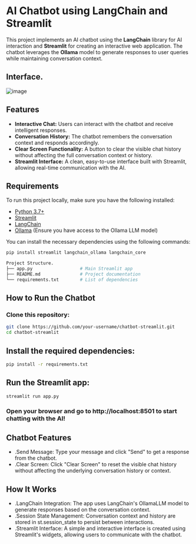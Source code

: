 # AI Chatbot using LangChain and Streamlit

This project implements an AI chatbot using the **LangChain** library for AI interaction and **Streamlit** for creating an interactive web application. The chatbot leverages the **Ollama** model to generate responses to user queries while maintaining conversation context.

## Interface.
![image](https://github.com/user-attachments/assets/939585ab-5b1d-421e-a3cc-69123ebe61f0)


## Features

- **Interactive Chat:** Users can interact with the chatbot and receive intelligent responses.
- **Conversation History:** The chatbot remembers the conversation context and responds accordingly.
- **Clear Screen Functionality:** A button to clear the visible chat history without affecting the full conversation context or history.
- **Streamlit Interface:** A clean, easy-to-use interface built with Streamlit, allowing real-time communication with the AI.

## Requirements

To run this project locally, make sure you have the following installed:

- [Python 3.7+](https://www.python.org/downloads/)
- [Streamlit](https://streamlit.io/)
- [LangChain](https://www.langchain.com/)
- [Ollama](https://ollama.com/) (Ensure you have access to the Ollama LLM model)

You can install the necessary dependencies using the following commands:

```bash
pip install streamlit langchain_ollama langchain_core

Project Structure.
├── app.py                  # Main Streamlit app
├── README.md               # Project documentation
└── requirements.txt        # List of dependencies
```
## How to Run the Chatbot
### Clone this repository:
```bash
git clone https://github.com/your-username/chatbot-streamlit.git
cd chatbot-streamlit
```

## Install the required dependencies:
```bash
pip install -r requirements.txt
```

## Run the Streamlit app:
```bash
streamlit run app.py
```

### Open your browser and go to http://localhost:8501 to start chatting with the AI!

## Chatbot Features
- .Send Message: Type your message and click "Send" to get a response from the chatbot.
- .Clear Screen: Click "Clear Screen" to reset the visible chat history without affecting the underlying conversation history or context.

## How It Works
- .LangChain Integration: The app uses LangChain's OllamaLLM model to generate responses based on the conversation context.
- .Session State Management: Conversation context and history are stored in st.session_state to persist between interactions.
- .Streamlit Interface: A simple and interactive interface is created using Streamlit's widgets, allowing users to communicate with the chatbot.

